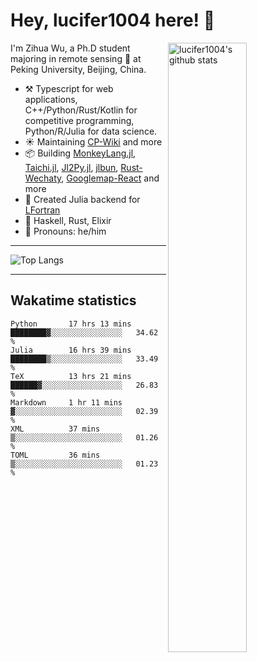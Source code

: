 # Hey, lucifer1004 here! :wave:

<img width="50%" align="right" alt="lucifer1004's github stats" src="https://github-readme-stats.vercel.app/api?username=lucifer1004&show_icons=true">

I'm Zihua Wu, a Ph.D student majoring in remote sensing :satellite: at Peking University, Beijing, China.

- :hammer_and_pick: Typescript for web applications, C++/Python/Rust/Kotlin for competitive programming, Python/R/Julia for data science.
- :sunny: Maintaining [CP-Wiki](https://cp-wiki.vercel.app) and more 
- :package: Building [MonkeyLang.jl](https://github.com/lucifer1004/MonkeyLang.jl), [Taichi.jl](https://github.com/lucifer1004/Taichi.jl), [Jl2Py.jl](https://github.com/lucifer1004/Jl2Py.jl), [jlbun](https://github.com/lucifer1004/jlbun), [Rust-Wechaty](https://github.com/wechaty/rust-wechaty), [Googlemap-React](https://github.com/googlemap-react/googlemap-react) and more
- :sparkler: Created Julia backend for [LFortran](https://github.com/lfortran/lfortran)
- :seedling: Haskell, Rust, Elixir
- :man: Pronouns: he/him

---

![Top Langs](https://github-readme-stats.vercel.app/api/top-langs/?username=lucifer1004&layout=compact)

---

## Wakatime statistics

<!--START_SECTION:waka-->

```text
Python       17 hrs 13 mins  ████████▓░░░░░░░░░░░░░░░░   34.62 %
Julia        16 hrs 39 mins  ████████▒░░░░░░░░░░░░░░░░   33.49 %
TeX          13 hrs 21 mins  ██████▓░░░░░░░░░░░░░░░░░░   26.83 %
Markdown     1 hr 11 mins    ▓░░░░░░░░░░░░░░░░░░░░░░░░   02.39 %
XML          37 mins         ▒░░░░░░░░░░░░░░░░░░░░░░░░   01.26 %
TOML         36 mins         ▒░░░░░░░░░░░░░░░░░░░░░░░░   01.23 %
```

<!--END_SECTION:waka-->
